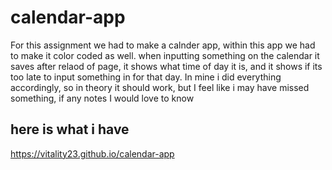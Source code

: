 # calendar-app
For this assignment we had to make a calnder app, within this app we had to make it color coded as well. when inputting something on the calendar it saves after relaod of page, 
it shows what time of day it is, and it shows if its too late to input something in for that day. In mine i did everything accordingly, so in theory it should work, but I feel 
like i may have missed something, if any notes I would love to know 

## here is what i have 
https://vitality23.github.io/calendar-app

